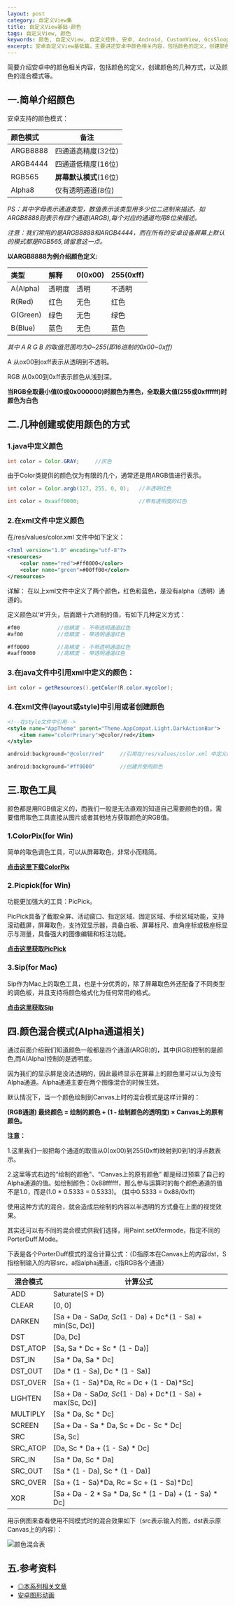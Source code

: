 ```yaml
---
layout: post
category: 自定义View集
title: 自定义View基础-颜色
tags: 自定义View, 颜色
keywords: 颜色, 自定义View, 自定义控件, 安卓, Android, CustomView, GcsSloop
excerpt: 安卓自定义View基础篇，主要讲述安卓中颜色相关内容，包括颜色的定义，创建颜色的方式，以及颜色的混合模式等。
---
```


简要介绍安卓中的颜色相关内容，包括颜色的定义，创建颜色的几种方式，以及颜色的混合模式等。

## 一.简单介绍颜色

安卓支持的颜色模式：

| 颜色模式     | 备注              |
| :------- | --------------- |
| ARGB8888 | 四通道高精度(32位)     |
| ARGB4444 | 四通道低精度(16位)     |
| RGB565   | **屏幕默认模式**(16位) |
| Alpha8   | 仅有透明通道(8位)      |

*PS：其中字母表示通道类型，数值表示该类型用多少位二进制来描述。如ARGB8888则表示有四个通道(ARGB),每个对应的通道均用8位来描述。*

*注意：我们常用的是ARGB8888和ARGB4444，而在所有的安卓设备屏幕上默认的模式都是RGB565,请留意这一点。*

**以ARGB8888为例介绍颜色定义:**

| 类型       | 解释   | 0(0x00) | 255(0xff) |
| :------- | :--- | :------ | :-------- |
| A(Alpha) | 透明度  | 透明      | 不透明       |
| R(Red)   | 红色   | 无色      | 红色        |
| G(Green) | 绿色   | 无色      | 绿色        |
| B(Blue)  | 蓝色   | 无色      | 蓝色        |

*其中 A R G B 的取值范围均为0~255(即16进制的0x00~0xff)*

A 从ox00到oxff表示从透明到不透明。

RGB 从0x00到0xff表示颜色从浅到深。

**当RGB全取最小值(0或0x000000)时颜色为黑色，全取最大值(255或0xffffff)时颜色为白色**

## 二.几种创建或使用颜色的方式

### 1.java中定义颜色

``` java
int color = Color.GRAY;     //灰色
```

  由于Color类提供的颜色仅为有限的几个，通常还是用ARGB值进行表示。

``` java
int color = Color.argb(127, 255, 0, 0);   //半透明红色

int color = 0xaaff0000;                   //带有透明度的红色
```

### 2.在xml文件中定义颜色

在/res/values/color.xml 文件中如下定义：

``` xml
<?xml version="1.0" encoding="utf-8"?>
<resources>
    <color name="red">#ff0000</color>
    <color name="green">#00ff00</color>
</resources>
```

详解： 在以上xml文件中定义了两个颜色，红色和蓝色，是没有alpha（透明）通道的。

定义颜色以‘#’开头，后面跟十六进制的值，有如下几种定义方式：

``` java
#f00            //低精度 - 不带透明通道红色
#af00           //低精度 - 带透明通道红色

#ff0000         //高精度 - 不带透明通道红色
#aaff0000       //高精度 - 带透明通道红色
```

### 3.在java文件中引用xml中定义的颜色：

``` java
int color = getResources().getColor(R.color.mycolor);
```

### 4.在xml文件(layout或style)中引用或者创建颜色

``` xml
<!--在style文件中引用-->
<style name="AppTheme" parent="Theme.AppCompat.Light.DarkActionBar">
    <item name="colorPrimary">@color/red</item>
</style>
```

``` java
android:background="@color/red"     //引用在/res/values/color.xml 中定义的颜色

android:background="#ff0000"        //创建并使用颜色
```

## 三.取色工具

颜色都是用RGB值定义的，而我们一般是无法直观的知道自己需要颜色的值，需要借用取色工具直接从图片或者其他地方获取颜色的RGB值。

### 1.ColorPix(for Win)

简单的取色调色工具，可以从屏幕取色，非常小而精简。

**[点击这里下载ColorPix](http://www.colorschemer.com/ColorPix.exe)**

### 2.Picpick(for Win)

功能更加强大的工具：PicPick。

PicPick具备了截取全屏、活动窗口、指定区域、固定区域、手绘区域功能，支持滚动截屏，屏幕取色，支持双显示器，具备白板、屏幕标尺、直角座标或极座标显示与测量，具备强大的图像编辑和标注功能。

**[点击这里获取PicPick](http://ngwin.com/picpick)**

### 3.Sip(for Mac)

Sip作为Mac上的取色工具，也是十分优秀的，除了屏幕取色外还配备了不同类型的调色板，并且支持将颜色格式化为任何常用的格式。

**[点击这里获取Sip](https://itunes.apple.com/us/app/sip/id507257563?mt=12)**


## 四.颜色混合模式(Alpha通道相关)

通过前面介绍我们知道颜色一般都是四个通道(ARGB)的，其中(RGB)控制的是颜色,而A(Alpha)控制的是透明度。

因为我们的显示屏是没法透明的，因此最终显示在屏幕上的颜色里可以认为没有Alpha通道。Alpha通道主要在两个图像混合的时候生效。

默认情况下，当一个颜色绘制到Canvas上时的混合模式是这样计算的：

**(RGB通道) 最终颜色 = 绘制的颜色 + (1 - 绘制颜色的透明度) × Canvas上的原有颜色。**

<b>注意：</b>

1.这里我们一般把每个通道的取值从0(ox00)到255(0xff)映射到0到1的浮点数表示。

2.这里等式右边的“绘制的颜色"、“Canvas上的原有颜色” 都是经过预乘了自己的Alpha通道的值。如绘制颜色：0x88ffffff，那么参与运算时的每个颜色通道的值不是1.0，而是(1.0 * 0.5333 = 0.5333)。  (其中0.5333 = 0x88/0xff)

使用这种方式的混合，就会造成后绘制的内容以半透明的方式叠在上面的视觉效果。

其实还可以有不同的混合模式供我们选择，用Paint.setXfermode，指定不同的PorterDuff.Mode。

下表是各个PorterDuff模式的混合计算公式：（D指原本在Canvas上的内容dst，S指绘制输入的内容src，a指alpha通道，c指RGB各个通道）

| 混合模式     | 计算公式                                     |
| -------- | ---------------------------------------- |
| ADD      | Saturate(S + D)                          |
| CLEAR    | [0, 0]                                   |
| DARKEN   | [Sa + Da - Sa*Da, Sc*(1 - Da) + Dc*(1 - Sa) + min(Sc, Dc)] |
| DST      | [Da, Dc]                                 |
| DST_ATOP | [Sa, Sa * Dc + Sc * (1 - Da)]            |
| DST_IN   | [Sa * Da, Sa * Dc]                       |
| DST_OUT  | [Da * (1 - Sa), Dc * (1 - Sa)]           |
| DST_OVER | [Sa + (1 - Sa)*Da, Rc = Dc + (1 - Da)*Sc] |
| LIGHTEN  | [Sa + Da - Sa*Da, Sc*(1 - Da) + Dc*(1 - Sa) + max(Sc, Dc)] |
| MULTIPLY | [Sa * Da, Sc * Dc]                       |
| SCREEN   | [Sa + Da - Sa * Da, Sc + Dc - Sc * Dc]   |
| SRC      | [Sa, Sc]                                 |
| SRC_ATOP | [Da, Sc * Da + (1 - Sa) * Dc]            |
| SRC_IN   | [Sa * Da, Sc * Da]                       |
| SRC_OUT  | [Sa * (1 - Da), Sc * (1 - Da)]           |
| SRC_OVER | [Sa + (1 - Sa)*Da, Rc = Sc + (1 - Sa)*Dc] |
| XOR      | [Sa + Da - 2 * Sa * Da, Sc * (1 - Da) + (1 - Sa) * Dc] |

用示例图来查看使用不同模式时的混合效果如下（src表示输入的图，dst表示原Canvas上的内容）：

![颜色混合表](http://ww4.sinaimg.cn/large/005Xtdi2gw1f1wa0f0mzjj30hh0fsjt8.jpg)


## 五.参考资料

* [◎本系列相关文章](/1970/01/CustomViewIndex/)
* [安卓图形动画](http://www.cnblogs.com/zhucai/p/android-graphics-animation.html)

